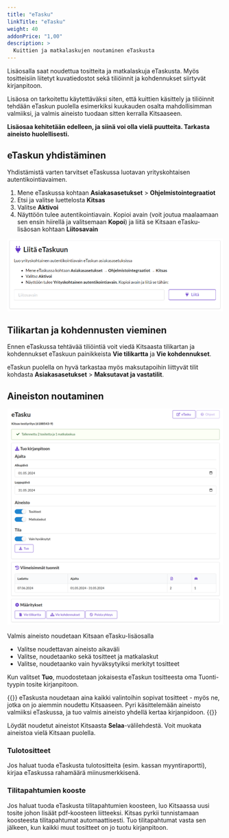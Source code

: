 ```yaml
---
title: "eTasku"
linkTitle: "eTasku"
weight: 40
addonPrice: "1,00"
description: >
  Kuittien ja matkalaskujen noutaminen eTaskusta
---
```


Lisäosalla saat noudettua tositteita ja matkalaskuja eTaskusta. Myös tositteisiin liitetyt kuvatiedostot sekä tiliöinnit ja kohdennukset siirtyvät kirjanpitoon.

Lisäosa on tarkoitettu käytettäväksi siten, että kuittien käsittely ja tiliöinnit tehdään eTaskun puolella esimerkiksi kuukauden osalta mahdollisimman valmiiksi, ja valmis aineisto tuodaan sitten kerralla Kitsaaseen.

**Lisäosaa kehitetään edelleen, ja siinä voi olla vielä puutteita. Tarkasta aineisto huolellisesti.**

## eTaskun yhdistäminen

Yhdistämistä varten tarvitset eTaskussa luotavan yrityskohtaisen autentikointiavaimen.

1. Mene eTaskussa kohtaan **Asiakasasetukset** > **Ohjelmistointegraatiot**
2. Etsi ja valitse luettelosta **Kitsas**
3. Valitse **Aktivoi**
4. Näyttöön tulee autentikointiavain. Kopioi avain (voit joutua maalaamaan sen ensin hiirellä ja valitsemaan **Kopoi**) ja liitä se Kitsaan eTasku-lisäosan kohtaan **Liitosavain**

![](/img/fi/lisaosa/etasku/yhdista.png)


## Tilikartan ja kohdennusten vieminen

Ennen eTaskussa tehtävää tiliöintiä voit viedä Kitsaasta tilikartan ja kohdennukset eTaskuun painikkeista **Vie tilikartta** ja **Vie kohdennukset**.

eTaskun puolella on hyvä tarkastaa myös maksutapoihin liittyvät tilit kohdasta **Asiakasasetukset** > **Maksutavat ja vastatilit**.


## Aineiston noutaminen

![](/img/fi/lisaosa/etasku/tasku.png)

Valmis aineisto noudetaan Kitsaan eTasku-lisäosalla 

- Valitse noudettavan aineisto aikaväli 
- Valitse, noudetaanko sekä tositteet ja matkalaskut
- Valitse, noudetaanko vain hyväksytyiksi merkityt tositteet 

Kun valitset **Tuo**, muodostetaan jokaisesta eTaskun tositteesta oma Tuonti-tyypin tosite kirjanpitoon.

{{<alert title="Käsittele aineisto valmiiksi eTaskussa">}}
eTaskusta noudetaan aina kaikki valintoihin sopivat tositteet - myös ne, jotka on jo aiemmin noudettu Kitsaaseen. Pyri käsittelemään aineisto valmiiksi eTaskussa, ja tuo valmis aineisto yhdellä kertaa kirjanpidoon.
{{</alert>}}

Löydät noudetut aineistot Kitsaasta **Selaa**-välilehdestä. Voit muokata aineistoa vielä Kitsaan puolella.

### Tulotositteet

Jos haluat tuoda eTaskusta tulotositteita (esim. kassan myyntiraportti), kirjaa eTaskussa rahamäärä miinusmerkkisenä.


### Tilitapahtumien kooste 

Jos haluat tuoda eTaskusta tilitapahtumien koosteen, luo Kitsaassa uusi tosite johon lisäät pdf-koosteen liitteeksi. Kitsas pyrkii tunnistamaan koosteesta tilitapahtumat automaattisesti. Tuo tilitapahtumat vasta sen jälkeen, kun kaikki muut tositteet on jo tuotu kirjanpitoon.

